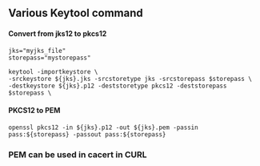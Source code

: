 ## Various Keytool command
#### Convert from jks12 to pkcs12
```
jks="myjks_file"
storepass="mystorepass"

keytool -importkeystore \
-srckeystore ${jks}.jks -srcstoretype jks -srcstorepass $storepass \
-destkeystore ${jks}.p12 -deststoretype pkcs12 -deststorepass $storepass \

```


#### PKCS12 to PEM
```
openssl pkcs12 -in ${jks}.p12 -out ${jks}.pem -passin pass:${storepass} -passout pass:${storepass}
```

### PEM can be used in cacert in CURL
